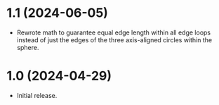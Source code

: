 # 1.1 (2024-06-05)
* Rewrote math to guarantee equal edge length within all edge loops instead of just the edges of the three axis-aligned circles within the sphere.

# 1.0 (2024-04-29)
* Initial release.
